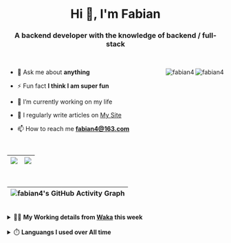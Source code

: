 <h1 align="center">Hi 👋, I'm Fabian</h1>
<h3 align="center">A backend developer with the knowledge of backend / full-stack</h3>

<br/>

<img align="right" src="https://komarev.com/ghpvc/?username=fabian4&label=views&color=0e75b6&style=flat" alt="fabian4" /><img align="right" src="https://img.shields.io/badge/Author-fabian4-orange?logo=Dark%20Reader" alt="fabian4" />


- 💬 Ask me about **anything**

- ⚡ Fun fact **I think I am super fun**

- 🔭 I’m currently working on my life

- 📝 I regularly write articles on [My Site](https://fabian4.site/)

- 📫 How to reach me **fabian4@163.com**


<!-- - 🌱 I’m currently learning **JavaScript** and **typescript** -->

<!-- - 📄 Know about my Daily details on [My Personal Blog Galllery](https://fabian4.github.io/gallery/) -->

<br/>

|  <img align="center" src="https://github-readme-streak-stats.herokuapp.com/?user=fabian4&theme=gruvbox_duo&currStreakNum=2FD3EB&fire=pink&sideLabels=F00&hide_border=true&date_format=[Y.]n.j" /> |  <img align="center" src="https://github-readme-stats.vercel.app/api/top-langs/?username=fabian4&layout=compact&theme=buefy&hide_border=true" /> |
| ------------- | ------------- |

<!-- | <img align="center" src="https://github-readme-stats.vercel.app/api?username=fabian4&count_private=true&show_icons=true&theme=flag-india&show_owner=true&hide_border=true" /> | <img align="center" src="https://github-readme-stats.vercel.app/api/top-langs/?username=fabian4&layout=compact&theme=buefy&hide_border=true&exclude_repo=jdk,jdk-source-learning,spring-framework,netty,jdk,fabian4.github.io,wechaty.js.org,sofa-bolt" /> | <img align="center" src="https://github-readme-streak-stats.herokuapp.com/?user=fabian4&theme=gruvbox_duo&currStreakNum=2FD3EB&fire=pink&sideLabels=F00&hide_border=true&date_format=[Y.]n.j" /> |
| ------------- | ------------- | ------------- | -->

<br/>

|![fabian4's GitHub Activity Graph](https://activity-graph.herokuapp.com/graph?username=fabian4&theme=github-light&area=true)|
| --- |

<!-- <br/>
<details>
  <summary>✍️ <b>My Leetcode Record from the <a href="https://github.com/fabian4/leetcode">repo</a></b></summary>
 
 ---
  
|[![Leetcode Stats](https://leetcode.card.workers.dev/?username=fabian&border=0)](https://leetcode-cn.com/u/fabianbao/)|[![fabian's LeetCode Stats](https://leetcode-stats.vercel.app/api?username=fabian&theme=Light)](https://leetcode-cn.com/u/fabianbao/)|
| ------------- | ------------- |
</details> -->

<br/>

<details>
  <summary>👨‍💻 <b>My Working details from <a href="https://wakatime.com/@fabian4">Waka</a> this week</b></summary>

---

<!--START_SECTION:waka-->
![Code Time](http://img.shields.io/badge/Code%20Time-204%20hrs%2019%20mins-blue)

**I'm an Early 🐤** 

```text
🌞 Morning    187 commits    █████░░░░░░░░░░░░░░░░░░░░   23.03% 
🌆 Daytime    287 commits    ████████░░░░░░░░░░░░░░░░░   35.34% 
🌃 Evening    322 commits    ██████████░░░░░░░░░░░░░░░   39.66% 
🌙 Night      16 commits     ░░░░░░░░░░░░░░░░░░░░░░░░░   1.97%

```
📅 **I'm Most Productive on Thursday** 

```text
Monday       129 commits    ████░░░░░░░░░░░░░░░░░░░░░   15.89% 
Tuesday      131 commits    ████░░░░░░░░░░░░░░░░░░░░░   16.13% 
Wednesday    139 commits    ████░░░░░░░░░░░░░░░░░░░░░   17.12% 
Thursday     145 commits    ████░░░░░░░░░░░░░░░░░░░░░   17.86% 
Friday       87 commits     ██░░░░░░░░░░░░░░░░░░░░░░░   10.71% 
Saturday     68 commits     ██░░░░░░░░░░░░░░░░░░░░░░░   8.37% 
Sunday       113 commits    ███░░░░░░░░░░░░░░░░░░░░░░   13.92%

```


📊 **This Week I Spent My Time On** 

```text
💬 Programming Languages: 
Other                    41 hrs 55 mins      ██████████████████████░░░   88.9% 
YAML                     1 hr 18 mins        ░░░░░░░░░░░░░░░░░░░░░░░░░   2.77% 
Java                     1 hr 8 mins         ░░░░░░░░░░░░░░░░░░░░░░░░░   2.41% 
JSON                     1 hr 3 mins         ░░░░░░░░░░░░░░░░░░░░░░░░░   2.26% 
TypeScript               37 mins             ░░░░░░░░░░░░░░░░░░░░░░░░░   1.34%

🔥 Editors: 
Browser                  41 hrs 55 mins      ██████████████████████░░░   88.9% 
WebStorm                 2 hrs 11 mins       █░░░░░░░░░░░░░░░░░░░░░░░░   4.65% 
IntelliJ                 1 hr 43 mins        █░░░░░░░░░░░░░░░░░░░░░░░░   3.64% 
GoLand                   1 hr 19 mins        ░░░░░░░░░░░░░░░░░░░░░░░░░   2.81%

💻 Operating System: 
Windows                  47 hrs 9 mins       █████████████████████████   100.0%

```


<!--END_SECTION:waka-->
  
</details>

<br/>

<details>
  <summary>⏱️ <b>Languangs I used over All time</b></summary>
  
---
  
![languages all time](https://wakatime.com/share/@32ef5ac6-eac5-4886-805c-ce9fe059857e/efc24c85-e478-4696-bcbd-c5669145b831.svg)
  
</details>
